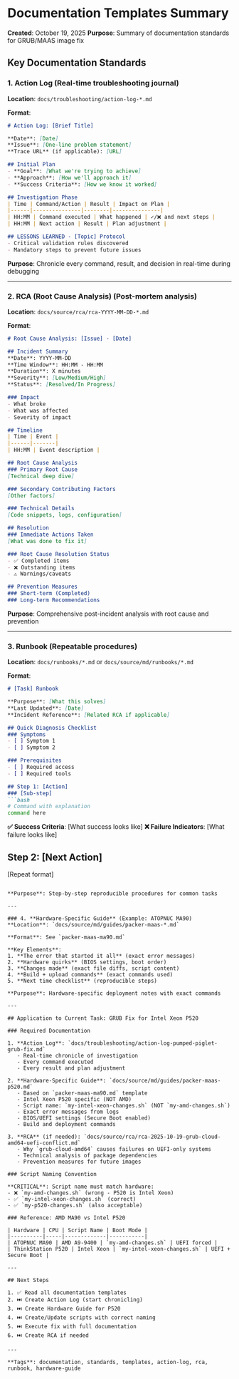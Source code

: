 # Documentation Templates Summary

**Created**: October 19, 2025
**Purpose**: Summary of documentation standards for GRUB/MAAS image fix

## Key Documentation Standards

### 1. **Action Log** (Real-time troubleshooting journal)
**Location**: `docs/troubleshooting/action-log-*.md`

**Format**:
```markdown
# Action Log: [Brief Title]

**Date**: [Date]
**Issue**: [One-line problem statement]
**Trace URL** (if applicable): [URL]

## Initial Plan
- **Goal**: [What we're trying to achieve]
- **Approach**: [How we'll approach it]
- **Success Criteria**: [How we know it worked]

## Investigation Phase
| Time | Command/Action | Result | Impact on Plan |
|------|---------------|--------|---------------|
| HH:MM | Command executed | What happened | ✓/❌ and next steps |
| HH:MM | Next action | Result | Plan adjustment |

## LESSONS LEARNED - [Topic] Protocol
- Critical validation rules discovered
- Mandatory steps to prevent future issues
```

**Purpose**: Chronicle every command, result, and decision in real-time during debugging

---

### 2. **RCA (Root Cause Analysis)** (Post-mortem analysis)
**Location**: `docs/source/rca/rca-YYYY-MM-DD-*.md`

**Format**:
```markdown
# Root Cause Analysis: [Issue] - [Date]

## Incident Summary
**Date**: YYYY-MM-DD
**Time Window**: HH:MM - HH:MM
**Duration**: X minutes
**Severity**: [Low/Medium/High]
**Status**: [Resolved/In Progress]

### Impact
- What broke
- What was affected
- Severity of impact

## Timeline
| Time | Event |
|------|-------|
| HH:MM | Event description |

## Root Cause Analysis
### Primary Root Cause
[Technical deep dive]

### Secondary Contributing Factors
[Other factors]

### Technical Details
[Code snippets, logs, configuration]

## Resolution
### Immediate Actions Taken
[What was done to fix it]

### Root Cause Resolution Status
- ✅ Completed items
- ❌ Outstanding items
- ⚠️ Warnings/caveats

## Prevention Measures
### Short-term (Completed)
### Long-term Recommendations
```

**Purpose**: Comprehensive post-incident analysis with root cause and prevention

---

### 3. **Runbook** (Repeatable procedures)
**Location**: `docs/runbooks/*.md` or `docs/source/md/runbooks/*.md`

**Format**:
```markdown
# [Task] Runbook

**Purpose**: [What this solves]
**Last Updated**: [Date]
**Incident Reference**: [Related RCA if applicable]

## Quick Diagnosis Checklist
### Symptoms
- [ ] Symptom 1
- [ ] Symptom 2

### Prerequisites
- [ ] Required access
- [ ] Required tools

## Step 1: [Action]
### [Sub-step]
```bash
# Command with explanation
command here
```

**✅ Success Criteria**: [What success looks like]
**❌ Failure Indicators**: [What failure looks like]

## Step 2: [Next Action]
[Repeat format]
```

**Purpose**: Step-by-step reproducible procedures for common tasks

---

### 4. **Hardware-Specific Guide** (Example: ATOPNUC MA90)
**Location**: `docs/source/md/guides/packer-maas-*.md`

**Format**: See `packer-maas-ma90.md`

**Key Elements**:
1. **The error that started it all** (exact error messages)
2. **Hardware quirks** (BIOS settings, boot order)
3. **Changes made** (exact file diffs, script content)
4. **Build + upload commands** (exact commands used)
5. **Next time checklist** (reproducible steps)

**Purpose**: Hardware-specific deployment notes with exact commands

---

## Application to Current Task: GRUB Fix for Intel Xeon P520

### Required Documentation

1. **Action Log**: `docs/troubleshooting/action-log-pumped-piglet-grub-fix.md`
   - Real-time chronicle of investigation
   - Every command executed
   - Every result and plan adjustment

2. **Hardware-Specific Guide**: `docs/source/md/guides/packer-maas-p520.md`
   - Based on `packer-maas-ma90.md` template
   - Intel Xeon P520 specific (NOT AMD)
   - Script name: `my-intel-xeon-changes.sh` (NOT `my-amd-changes.sh`)
   - Exact error messages from logs
   - BIOS/UEFI settings (Secure Boot enabled)
   - Build and deployment commands

3. **RCA** (if needed): `docs/source/rca/rca-2025-10-19-grub-cloud-amd64-uefi-conflict.md`
   - Why `grub-cloud-amd64` causes failures on UEFI-only systems
   - Technical analysis of package dependencies
   - Prevention measures for future images

### Script Naming Convention

**CRITICAL**: Script name must match hardware:
- ❌ `my-amd-changes.sh` (wrong - P520 is Intel Xeon)
- ✅ `my-intel-xeon-changes.sh` (correct)
- ✅ `my-p520-changes.sh` (also acceptable)

### Reference: AMD MA90 vs Intel P520

| Hardware | CPU | Script Name | Boot Mode |
|----------|-----|-------------|-----------|
| ATOPNUC MA90 | AMD A9-9400 | `my-amd-changes.sh` | UEFI forced |
| ThinkStation P520 | Intel Xeon | `my-intel-xeon-changes.sh` | UEFI + Secure Boot |

---

## Next Steps

1. ✅ Read all documentation templates
2. ⏭️ Create Action Log (start chronicling)
3. ⏭️ Create Hardware Guide for P520
4. ⏭️ Create/Update scripts with correct naming
5. ⏭️ Execute fix with full documentation
6. ⏭️ Create RCA if needed

---

**Tags**: documentation, standards, templates, action-log, rca, runbook, hardware-guide
